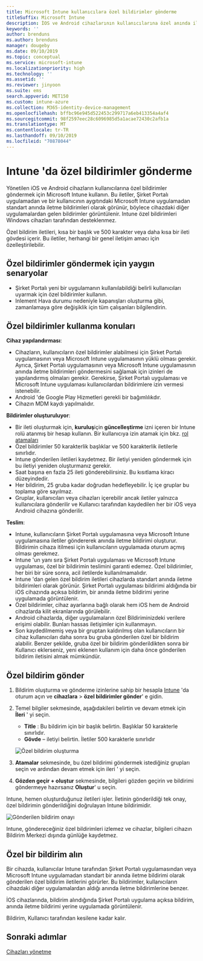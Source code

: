 ```yaml
---
title: Microsoft Intune kullanıcılara özel bildirimler gönderme
titleSuffix: Microsoft Intune
description: İOS ve Android cihazlarının kullanıcılarına özel anında iletme bildirimleri oluşturmak ve göndermek için Intune 'U kullanın
keywords: ''
author: brenduns
ms.author: brenduns
manager: dougeby
ms.date: 09/10/2019
ms.topic: conceptual
ms.service: microsoft-intune
ms.localizationpriority: high
ms.technology: ''
ms.assetid: ''
ms.reviewer: jinyoon
ms.suite: ems
search.appverid: MET150
ms.custom: intune-azure
ms.collection: M365-identity-device-management
ms.openlocfilehash: bffbc96e945d522453c299717a6eb413354a4af4
ms.sourcegitcommit: 98f2597eec28c6096985d5a1acae72430c2afb1a
ms.translationtype: MT
ms.contentlocale: tr-TR
ms.lasthandoff: 09/10/2019
ms.locfileid: "70878044"
---
```

# <a name="send-custom-notifications-in-intune"></a>Intune 'da özel bildirimler gönderme  

Yönetilen iOS ve Android cihazların kullanıcılarına özel bildirimler göndermek için Microsoft Intune kullanın. Bu iletiler, Şirket Portalı uygulamadan ve bir kullanıcının aygıtındaki Microsoft Intune uygulamadan standart anında iletme bildirimleri olarak görünür, böylece cihazdaki diğer uygulamalardan gelen bildirimler görüntülenir. Intune özel bildirimleri Windows cihazları tarafından desteklenmez.   

Özel bildirim iletileri, kısa bir başlık ve 500 karakter veya daha kısa bir ileti gövdesi içerir. Bu iletiler, herhangi bir genel iletişim amacı için özelleştirilebilir.

## <a name="common-scenarios-for-sending-custom-notifications"></a>Özel bildirimler göndermek için yaygın senaryolar  

- Şirket Portalı yeni bir uygulamanın kullanılabildiği belirli kullanıcıları uyarmak için özel bildirimler kullanın.  
- Inlement Hava durumu nedeniyle kapanışları oluşturma gibi, zamanlamaya göre değişiklik için tüm çalışanları bilgilendirin.  

## <a name="considerations-for-using-custom-notifications"></a>Özel bildirimler kullanma konuları  

**Cihaz yapılandırması**:  
- Cihazların, kullanıcıların özel bildirimler alabilmesi için Şirket Portalı uygulamasının veya Microsoft Intune uygulamasının yüklü olması gerekir. Ayrıca, Şirket Portalı uygulamasının veya Microsoft Intune uygulamasının anında iletme bildirimleri göndermesini sağlamak için izinleri de yapılandırmış olmaları gerekir. Gerekirse, Şirket Portalı uygulaması ve Microsoft Intune uygulaması kullanıcılardan bildirimlere izin vermesi istenebilir.  
- Android 'de Google Play Hizmetleri gerekli bir bağımlılıkdır.  
- Cihazın MDM kaydı yapılmalıdır.

**Bildirimler oluşturuluyor**:  
- Bir ileti oluşturmak için, **kuruluş**için **güncelleştirme** izni içeren bir Intune rolü atanmış bir hesap kullanın. Bir kullanıcıya izin atamak için bkz. [rol atamaları](role-based-access-control.md#role-assignments)  
- Özel bildirimler 50 karakterlik başlıklar ve 500 karakterlik iletilerle sınırlıdır.  
- Intune gönderilen iletileri kaydetmez. Bir iletiyi yeniden göndermek için bu iletiyi yeniden oluşturmanız gerekir.  
- Saat başına en fazla 25 ileti gönderebilirsiniz. Bu kısıtlama kiracı düzeyindedir.  
- Her bildirim, 25 gruba kadar doğrudan hedefleyebilir. İç içe gruplar bu toplama göre sayılmaz.  
- Gruplar, kullanıcıları veya cihazları içerebilir ancak iletiler yalnızca kullanıcılara gönderilir ve Kullanıcı tarafından kaydedilen her bir iOS veya Android cihazına gönderilir.  

**Teslim**:  
- Intune, kullanıcıların Şirket Portalı uygulamasına veya Microsoft Intune uygulamasına iletiler göndererek anında iletme bildirimi oluşturur. Bildirimin cihaza itilmesi için kullanıcıların uygulamada oturum açmış olması gerekmez.  
- Intune 'un yanı sıra Şirket Portalı uygulaması ve Microsoft Intune uygulaması, özel bir bildirimin teslimini garanti edemez. Özel bildirimler, her biri bir süre sonra, acil iletilerde kullanılmamalıdır.  
- Intune 'dan gelen özel bildirim iletileri cihazlarda standart anında iletme bildirimleri olarak görünür. Şirket Portalı uygulaması bildirimi aldığında bir iOS cihazında açıksa bildirim, bir anında iletme bildirimi yerine uygulamada görüntülenir.  
- Özel bildirimler, cihaz ayarlarına bağlı olarak hem iOS hem de Android cihazlarda kilit ekranlarında görülebilir.  
- Android cihazlarda, diğer uygulamaların özel Bildiriminizdeki verilere erişimi olabilir. Bunları hassas iletişimler için kullanmayın.  
- Son kaydedilmemiş veya bir gruptan kaldırılmış olan kullanıcıların bir cihaz kullanıcıları daha sonra bu gruba gönderilen özel bir bildirim alabilir.  Benzer şekilde, gruba özel bir bildirim gönderildikten sonra bir Kullanıcı eklerseniz, yeni eklenen kullanım için daha önce gönderilen bildirim iletisini almak mümkündür.  

## <a name="send-a-custom-notification"></a>Özel bildirim gönder  

1. Bildirim oluşturma ve gönderme izinlerine sahip bir hesapla [Intune](https://go.microsoft.com/fwlink/?linkid=2090973) 'da oturum açın ve **cihazlara** > **özel bildirimler gönder**' e gidin.  

2. Temel bilgiler sekmesinde, aşağıdakileri belirtin ve devam etmek için **İleri** ' yi seçin.  
   - **Title** : Bu bildirim için bir başlık belirtin. Başlıklar 50 karakterle sınırlıdır.  
   - **Gövde** – iletiyi belirtin. İletiler 500 karakterle sınırlıdır

   ![Özel bildirim oluşturma](./media/custom-notifications/custom-notifications.png)  

3. **Atamalar** sekmesinde, bu özel bildirimi göndermek istediğiniz grupları seçin ve ardından devam etmek için ileri ' yi seçin.  

4. **Gözden geçir + oluştur** sekmesinde, bilgileri gözden geçirin ve bildirimi göndermeye hazırsanız **Oluştur**' u seçin.  

Intune, hemen oluşturduğunuz iletileri işler. İletinin gönderildiği tek onay, özel bildirimin gönderildiğini doğrulayan Intune bildirimidir.  

![Gönderilen bildirim onayı](./media/custom-notifications/notification-sent.png)  

Intune, göndereceğiniz özel bildirimleri izlemez ve cihazlar, bilgileri cihazın Bildirim Merkezi dışında günlüğe kaydetmez.  

## <a name="receive-a-custom-notification"></a>Özel bir bildirim alın  

Bir cihazda, kullanıcılar Intune tarafından Şirket Portalı uygulamasından veya Microsoft Intune uygulamadan standart bir anında iletme bildirimi olarak gönderilen özel bildirim iletilerini görürler. Bu bildirimler, kullanıcıların cihazdaki diğer uygulamalardan aldığı anında iletme bildirimlerine benzer.  

İOS cihazlarında, bildirim alındığında Şirket Portalı uygulama açıksa bildirim, anında iletme bildirimi yerine uygulamada görüntülenir.  

Bildirim, Kullanıcı tarafından kesilene kadar kalır.  

## <a name="next-steps"></a>Sonraki adımlar  
[Cihazları yönetme](device-management.md)
